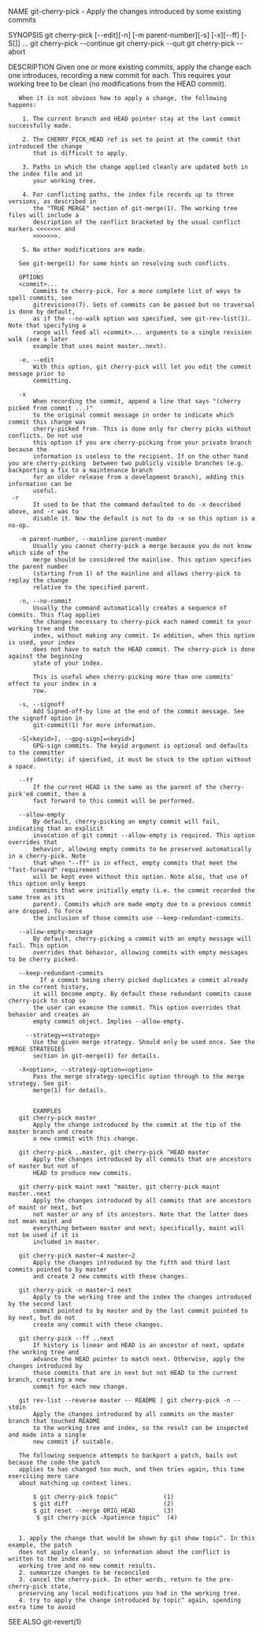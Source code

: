 


NAME
git-cherry-pick - Apply the changes introduced by some existing commits

SYNOPSIS
git cherry-pick [--edit][-n] [-m parent-number][-s] [-x][--ff]
[-S[<keyid>]] <commit>...
git cherry-pick --continue
git cherry-pick --quit
git cherry-pick --abort

DESCRIPTION
Given one or more existing commits, apply the change each one introduces, recording a new
commit for each. This requires your working tree to be clean (no modifications from the
HEAD commit).

       When it is not obvious how to apply a change, the following happens:

        1. The current branch and HEAD pointer stay at the last commit successfully made.

        2. The CHERRY_PICK_HEAD ref is set to point at the commit that introduced the change
           that is difficult to apply.

        3. Paths in which the change applied cleanly are updated both in the index file and in
           your working tree.

        4. For conflicting paths, the index file records up to three versions, as described in
           the "TRUE MERGE" section of git-merge(1). The working tree files will include a
           description of the conflict bracketed by the usual conflict markers <<<<<<< and
           >>>>>>>.

        5. No other modifications are made.

       See git-merge(1) for some hints on resolving such conflicts.

       OPTIONS
       <commit>...
           Commits to cherry-pick. For a more complete list of ways to spell commits, see
           gitrevisions(7). Sets of commits can be passed but no traversal is done by default,
           as if the --no-walk option was specified, see git-rev-list(1). Note that specifying a
           range will feed all <commit>... arguments to a single revision walk (see a later
           example that uses maint master..next).

       -e, --edit
           With this option, git cherry-pick will let you edit the commit message prior to
           committing.

       -x
           When recording the commit, append a line that says "(cherry picked from commit ...)"
           to the original commit message in order to indicate which commit this change was
           cherry-picked from. This is done only for cherry picks without conflicts. Do not use
           this option if you are cherry-picking from your private branch because the
           information is useless to the recipient. If on the other hand you are cherry-picking  between two publicly visible branches (e.g. backporting a fix to a maintenance branch
           for an older release from a development branch), adding this information can be
           useful.
     -r
           It used to be that the command defaulted to do -x described above, and -r was to
           disable it. Now the default is not to do -x so this option is a no-op.

       -m parent-number, --mainline parent-number
           Usually you cannot cherry-pick a merge because you do not know which side of the
           merge should be considered the mainline. This option specifies the parent number
           (starting from 1) of the mainline and allows cherry-pick to replay the change
           relative to the specified parent.

       -n, --no-commit
           Usually the command automatically creates a sequence of commits. This flag applies
           the changes necessary to cherry-pick each named commit to your working tree and the
           index, without making any commit. In addition, when this option is used, your index
           does not have to match the HEAD commit. The cherry-pick is done against the beginning
           state of your index.

           This is useful when cherry-picking more than one commits' effect to your index in a
           row.

       -s, --signoff
           Add Signed-off-by line at the end of the commit message. See the signoff option in
           git-commit(1) for more information.

       -S[<keyid>], --gpg-sign[=<keyid>]
           GPG-sign commits. The keyid argument is optional and defaults to the committer
           identity; if specified, it must be stuck to the option without a space.

       --ff
           If the current HEAD is the same as the parent of the cherry-pick'ed commit, then a
           fast forward to this commit will be performed.

       --allow-empty
           By default, cherry-picking an empty commit will fail, indicating that an explicit
           invocation of git commit --allow-empty is required. This option overrides that
           behavior, allowing empty commits to be preserved automatically in a cherry-pick. Note
           that when "--ff" is in effect, empty commits that meet the "fast-forward" requirement
           will be kept even without this option. Note also, that use of this option only keeps
           commits that were initially empty (i.e. the commit recorded the same tree as its
           parent). Commits which are made empty due to a previous commit are dropped. To force
           the inclusion of those commits use --keep-redundant-commits.

       --allow-empty-message
           By default, cherry-picking a commit with an empty message will fail. This option
           overrides that behavior, allowing commits with empty messages to be cherry picked.

       --keep-redundant-commits
             If a commit being cherry picked duplicates a commit already in the current history,
           it will become empty. By default these redundant commits cause cherry-pick to stop so
           the user can examine the commit. This option overrides that behavior and creates an
           empty commit object. Implies --allow-empty.

         --strategy=<strategy>
           Use the given merge strategy. Should only be used once. See the MERGE STRATEGIES
           section in git-merge(1) for details.

       -X<option>, --strategy-option=<option>
           Pass the merge strategy-specific option through to the merge strategy. See git-
           merge(1) for details.


           EXAMPLES
       git cherry-pick master
           Apply the change introduced by the commit at the tip of the master branch and create
           a new commit with this change.

       git cherry-pick ..master, git cherry-pick ^HEAD master
           Apply the changes introduced by all commits that are ancestors of master but not of
           HEAD to produce new commits.

       git cherry-pick maint next ^master, git cherry-pick maint master..next
           Apply the changes introduced by all commits that are ancestors of maint or next, but
           not master or any of its ancestors. Note that the latter does not mean maint and
           everything between master and next; specifically, maint will not be used if it is
           included in master.

       git cherry-pick master~4 master~2
           Apply the changes introduced by the fifth and third last commits pointed to by master
           and create 2 new commits with these changes.

       git cherry-pick -n master~1 next
           Apply to the working tree and the index the changes introduced by the second last
           commit pointed to by master and by the last commit pointed to by next, but do not
           create any commit with these changes.

       git cherry-pick --ff ..next
           If history is linear and HEAD is an ancestor of next, update the working tree and
           advance the HEAD pointer to match next. Otherwise, apply the changes introduced by
           those commits that are in next but not HEAD to the current branch, creating a new
           commit for each new change.

       git rev-list --reverse master -- README | git cherry-pick -n --stdin
           Apply the changes introduced by all commits on the master branch that touched README
           to the working tree and index, so the result can be inspected and made into a single
           new commit if suitable.

       The following sequence attempts to backport a patch, bails out because the code the patch
       applies to has changed too much, and then tries again, this time exercising more care
       about matching up context lines.

           $ git cherry-pick topic^             (1)
           $ git diff                           (2)
           $ git reset --merge ORIG_HEAD        (3)
            $ git cherry-pick -Xpatience topic^  (4)


       1. apply the change that would be shown by git show topic^. In this example, the patch
       does not apply cleanly, so information about the conflict is written to the index and
       working tree and no new commit results.
       2. summarize changes to be reconciled
       3. cancel the cherry-pick. In other words, return to the pre-cherry-pick state,
       preserving any local modifications you had in the working tree.
       4. try to apply the change introduced by topic^ again, spending extra time to avoid

SEE ALSO
git-revert(1)
